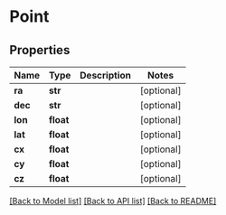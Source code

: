 # Point

## Properties
Name | Type | Description | Notes
------------ | ------------- | ------------- | -------------
**ra** | **str** |  | [optional] 
**dec** | **str** |  | [optional] 
**lon** | **float** |  | [optional] 
**lat** | **float** |  | [optional] 
**cx** | **float** |  | [optional] 
**cy** | **float** |  | [optional] 
**cz** | **float** |  | [optional] 

[[Back to Model list]](../README.md#documentation-for-models) [[Back to API list]](../README.md#documentation-for-api-endpoints) [[Back to README]](../README.md)


